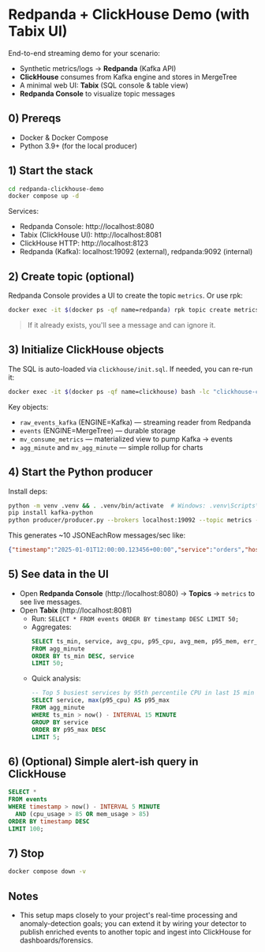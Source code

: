 # Redpanda + ClickHouse Demo (with Tabix UI)

End-to-end streaming demo for your scenario:
- Synthetic metrics/logs -> **Redpanda** (Kafka API)
- **ClickHouse** consumes from Kafka engine and stores in MergeTree
- A minimal web UI: **Tabix** (SQL console & table view)
- **Redpanda Console** to visualize topic messages

## 0) Prereqs
- Docker & Docker Compose
- Python 3.9+ (for the local producer)

## 1) Start the stack
```bash
cd redpanda-clickhouse-demo
docker compose up -d
```

Services:
- Redpanda Console: http://localhost:8080
- Tabix (ClickHouse UI): http://localhost:8081
- ClickHouse HTTP: http://localhost:8123
- Redpanda (Kafka): localhost:19092 (external), redpanda:9092 (internal)

## 2) Create topic (optional)
Redpanda Console provides a UI to create the topic `metrics`. Or use rpk:
```bash
docker exec -it $(docker ps -qf name=redpanda) rpk topic create metrics -p 3 -r 1 --brokers redpanda:9092
```
> If it already exists, you'll see a message and can ignore it.

## 3) Initialize ClickHouse objects
The SQL is auto-loaded via `clickhouse/init.sql`. If needed, you can re-run it:
```bash
docker exec -it $(docker ps -qf name=clickhouse) bash -lc "clickhouse-client --multiquery < /docker-entrypoint-initdb.d/init.sql"
```

Key objects:
- `raw_events_kafka` (ENGINE=Kafka) — streaming reader from Redpanda
- `events` (ENGINE=MergeTree) — durable storage
- `mv_consume_metrics` — materialized view to pump Kafka -> events
- `agg_minute` and `mv_agg_minute` — simple rollup for charts

## 4) Start the Python producer
Install deps:
```bash
python -m venv .venv && . .venv/bin/activate  # Windows: .venv\Scripts\activate
pip install kafka-python
python producer/producer.py --brokers localhost:19092 --topic metrics --rate 10
```
This generates ~10 JSONEachRow messages/sec like:
```json
{"timestamp":"2025-01-01T12:00:00.123456+00:00","service":"orders","host":"srv-1a2b3c","cpu_usage":17.5,"mem_usage":63.1,"level":"INFO","message":"orders processed request"}
```

## 5) See data in the UI
- Open **Redpanda Console** (http://localhost:8080) → **Topics** → `metrics` to see live messages.
- Open **Tabix** (http://localhost:8081)
  - Run: `SELECT * FROM events ORDER BY timestamp DESC LIMIT 50;`
  - Aggregates:
    ```sql
    SELECT ts_min, service, avg_cpu, p95_cpu, avg_mem, p95_mem, err_count
    FROM agg_minute
    ORDER BY ts_min DESC, service
    LIMIT 50;
    ```
  - Quick analysis:
    ```sql
    -- Top 5 busiest services by 95th percentile CPU in last 15 min
    SELECT service, max(p95_cpu) AS p95_max
    FROM agg_minute
    WHERE ts_min > now() - INTERVAL 15 MINUTE
    GROUP BY service
    ORDER BY p95_max DESC
    LIMIT 5;
    ```

## 6) (Optional) Simple alert-ish query in ClickHouse
```sql
SELECT *
FROM events
WHERE timestamp > now() - INTERVAL 5 MINUTE
  AND (cpu_usage > 85 OR mem_usage > 85)
ORDER BY timestamp DESC
LIMIT 100;
```

## 7) Stop
```bash
docker compose down -v
```

## Notes
- This setup maps closely to your project's real-time processing and anomaly-detection goals; you can extend it by wiring your detector to publish enriched events to another topic and ingest into ClickHouse for dashboards/forensics.
